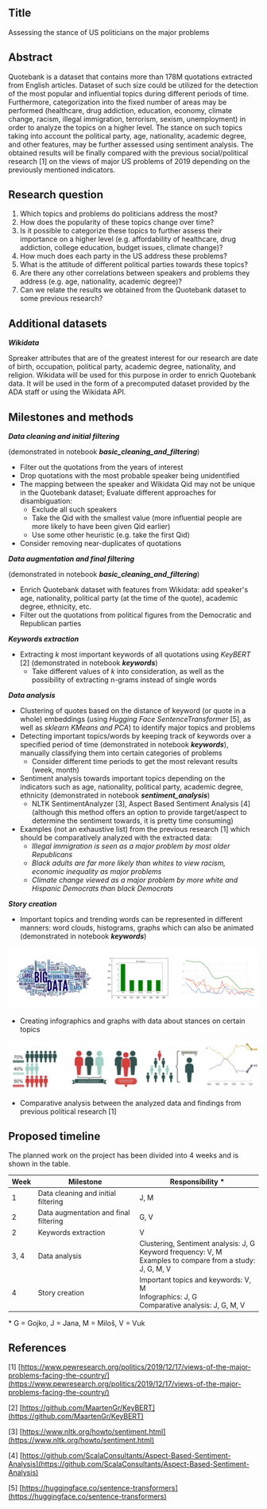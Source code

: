 ## Title

Assessing the stance of US politicians on the major problems

## Abstract

Quotebank is a dataset that contains more than 178M quotations extracted from English articles. Dataset of such size could be utilized for the detection of the most popular and influential topics during different periods of time. Furthermore, categorization into the fixed number of areas may be performed (healthcare, drug addiction, education, economy, climate change, racism, illegal immigration, terrorism, sexism, unemployment) in order to analyze the topics on a higher level. The stance on such topics taking into account the political party, age, nationality, academic degree, and other features, may be further assessed using sentiment analysis. The obtained results will be finally compared with the previous social/political research [1] on the views of major US problems of 2019 depending on the previously mentioned indicators.

## Research question

1. Which topics and problems do politicians address the most?
2. How does the popularity of these topics change over time?
3. Is it possible to categorize these topics to further assess their importance on a higher level (e.g. affordability of healthcare, drug addiction, college education, budget issues, climate change)?
4. How much does each party in the US address these problems?
5. What is the attitude of different political parties towards these topics?
6. Are there any other correlations between speakers and problems they address (e.g. age, nationality, academic degree)?
7. Can we relate the results we obtained from the Quotebank dataset to some previous research?

## Additional datasets

**_Wikidata_**

Spreaker attributes that are of the greatest interest for our research are date of birth, occupation, political party, academic degree, nationality, and religion. Wikidata will be used for this purpose in order to enrich Quotebank data. It will be used in the form of a precomputed dataset provided by the ADA staff or using the Wikidata API.

## Milestones and methods

**_Data cleaning and initial filtering_** 

(demonstrated in notebook **_basic_cleaning_and_filtering_**)

- Filter out the quotations from the years of interest
- Drop quotations with the most probable speaker being unidentified
- The mapping between the speaker and Wikidata Qid may not be unique in the Quotebank dataset; Evaluate different approaches for disambiguation:
  - Exclude all such speakers
  - Take the Qid with the smallest value (more influential people are more likely to have been given Qid earlier)
  - Use some other heuristic (e.g. take the first Qid)
- Consider removing near-duplicates of quotations

**_Data augmentation and final filtering_**

(demonstrated in notebook **_basic_cleaning_and_filtering_**)

- Enrich Quotebank dataset with features from Wikidata: add speaker&#39;s age, nationality, political party (at the time of the quote), academic degree, ethnicity, etc.
- Filter out the quotations from political figures from the Democratic and Republican parties

**_Keywords extraction_**

- Extracting _k_ most important keywords of all quotations using _KeyBERT_ [2] (demonstrated in notebook **_keywords_**)
  - Take different values of _k_ into consideration, as well as the possibility of extracting n-grams instead of single words

**_Data analysis_**

- Clustering of quotes based on the distance of keyword (or quote in a whole) embeddings (using _Hugging Face SentenceTransformer_ [5], as well as _sklearn KMeans and PCA_) to identify major topics and problems
- Detecting important topics/words by keeping track of keywords over a specified period of time (demonstrated in notebook **_keywords_**), manually classifying them into certain categories of problems
  - Consider different time periods to get the most relevant results (week, month)
- Sentiment analysis towards important topics depending on the indicators such as age, nationality, political party, academic degree, ethnicity (demonstrated in notebook **_sentiment\_analysis_**)
  - NLTK SentimentAnalyzer [3], Aspect Based Sentiment Analysis [4] (although this method offers an option to provide target/aspect to determine the sentiment towards, it is pretty time consuming)
- Examples (not an exhaustive list) from the previous research [1] which should be comparatively analyzed with the extracted data:
  - _Illegal immigration is seen as a major problem by most older Republicans_
  - _Black adults are far more likely than whites to view racism, economic inequality as major problems_
  - _Climate change viewed as a major problem by more white and Hispanic Democrats than black Democrats_

**_Story creation_**

- Important topics and trending words can be represented in different manners: word clouds, histograms, graphs which can also be animated (demonstrated in notebook **_keywords_**)

![Trending words representation](res/trending_words.png)

- Creating infographics and graphs with data about stances on certain topics

![Infographics and graphs](res/infographics.png)

- Comparative analysis between the analyzed data and findings from previous political research [1]

## Proposed timeline

The planned work on the project has been divided into 4 weeks and is shown in the table.

| Week | Milestone | Responsibility \* |
| --- | --- | --- |
| 1 | Data cleaning and initial filtering | J, M |
| 2 | Data augmentation and final filtering | G, V |
| 2 | Keywords extraction | V |
| 3, 4 | Data analysis | Clustering, Sentiment analysis: J, G<br/>Keyword frequency: V, M<br/> Examples to compare from a study: J, G, M, V |
| 4 | Story creation | Important topics and keywords: V, M<br/> Infographics: J, G<br/> Comparative analysis: J, G, M, V |

\* G = Gojko, J = Jana, M = Miloš, V = Vuk

## References

[1] [https://www.pewresearch.org/politics/2019/12/17/views-of-the-major-problems-facing-the-country/](https://www.pewresearch.org/politics/2019/12/17/views-of-the-major-problems-facing-the-country/)

[2] [https://github.com/MaartenGr/KeyBERT](https://github.com/MaartenGr/KeyBERT)

[3] [https://www.nltk.org/howto/sentiment.html](https://www.nltk.org/howto/sentiment.html)

[4] [https://github.com/ScalaConsultants/Aspect-Based-Sentiment-Analysis](https://github.com/ScalaConsultants/Aspect-Based-Sentiment-Analysis)

[5] [https://huggingface.co/sentence-transformers](https://huggingface.co/sentence-transformers)